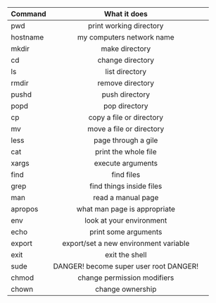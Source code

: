|Command |What it does||
| ------------- |:-------------:| -----:|
|pwd |print working directory||
|hostname |my computers network name||
|mkdir |make directory||
|cd |change directory||
|ls |list directory||
|rmdir |remove directory||
|pushd |push directory||
|popd |pop directory||
|cp |copy a file or directory||
|mv |move a file or directory||
|less |page through a gile||
|cat |print the whole file||
|xargs |execute arguments||
|find |find files||
|grep |find things inside files||
|man |read a manual page||
|apropos |what man page is appropriate|
|env |look at your environment|
|echo |print some arguments|
|export |export/set a new environment variable|
|exit |exit the shell|
|sude |DANGER! become super user root DANGER!|
|chmod |change permission modifiers|
|chown |change ownership|
